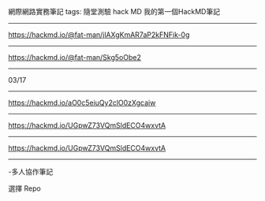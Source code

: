 網際網路實務筆記
tags: 隨堂測驗 hack MD
我的第一個HackMD筆記

 ---

https://hackmd.io/@fat-man/jlAXgKmAR7aP2kFNFik-0g

 ---
 
https://hackmd.io/@fat-man/Skg5oObe2

---

03/17

 ---

https://hackmd.io/aO0c5eiuQy2clO0zXgcaiw

---

https://hackmd.io/UGpwZ73VQmSldECO4wxvtA

---

https://hackmd.io/UGpwZ73VQmSldECO4wxvtA

---


-多人協作筆記

選擇 Repo